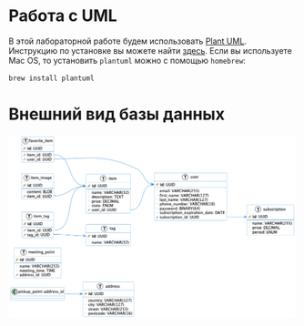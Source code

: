 # Работа с UML

В этой лабораторной работе будем использовать [Plant UML](https://plantuml.com/). Инструкцию по установке вы можете найти [здесь](https://plantuml.com/faq-install). Если вы используете Mac OS, то установить `plantuml` можно с помощью `homebrew`:

```shell
brew install plantuml
```

# Внешний вид базы данных

![db.png](./db.png)
